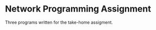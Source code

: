 Network Programming Assignment
==============================

Three programs written for the take-home assigment.
